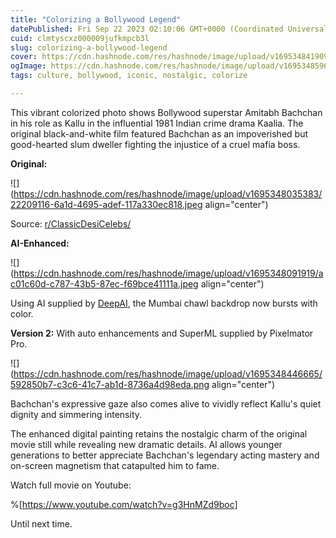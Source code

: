 ```yaml
---
title: "Colorizing a Bollywood Legend"
datePublished: Fri Sep 22 2023 02:10:06 GMT+0000 (Coordinated Universal Time)
cuid: clmtyscxz000009jufkmpcb3l
slug: colorizing-a-bollywood-legend
cover: https://cdn.hashnode.com/res/hashnode/image/upload/v1695348419092/233c980e-cb05-470a-9efd-1d82674be9cf.png
ogImage: https://cdn.hashnode.com/res/hashnode/image/upload/v1695348596322/102697a6-df2b-4b71-a9de-71f0bc675af6.png
tags: culture, bollywood, iconic, nostalgic, colorize

---
```


This vibrant colorized photo shows Bollywood superstar Amitabh Bachchan in his role as Kallu in the influential 1981 Indian crime drama Kaalia. The original black-and-white film featured Bachchan as an impoverished but good-hearted slum dweller fighting the injustice of a cruel mafia boss.

**Original:**

![](https://cdn.hashnode.com/res/hashnode/image/upload/v1695348035383/22209116-6a1d-4695-adef-117a330ec818.jpeg align="center")

Source: [r/ClassicDesiCelebs/](https://www.reddit.com/r/ClassicDesiCelebs/comments/16o7p91/a_rare_bts_picture_of_amitabh_from_earlier_times/)

**AI-Enhanced:**

![](https://cdn.hashnode.com/res/hashnode/image/upload/v1695348091919/ac01c60d-c787-43b5-87ec-f69bce41111a.jpeg align="center")

Using AI supplied by [DeepAI](https://deepai.org/), the Mumbai chawl backdrop now bursts with color.

**Version 2:** With auto enhancements and SuperML supplied by Pixelmator Pro.

![](https://cdn.hashnode.com/res/hashnode/image/upload/v1695348446665/592850b7-c3c6-41c7-ab1d-8736a4d98eda.png align="center")

Bachchan's expressive gaze also comes alive to vividly reflect Kallu's quiet dignity and simmering intensity.

The enhanced digital painting retains the nostalgic charm of the original movie still while revealing new dramatic details. AI allows younger generations to better appreciate Bachchan's legendary acting mastery and on-screen magnetism that catapulted him to fame.

Watch full movie on Youtube:

%[https://www.youtube.com/watch?v=g3HnMZd9boc] 

Until next time.